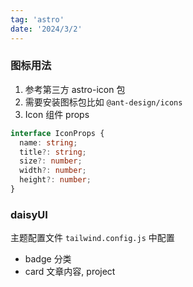 ```yaml
---
tag: 'astro'
date: '2024/3/2'
---
```


### 图标用法

1. 参考第三方 astro-icon 包
2. 需要安装图标包比如 `@ant-design/icons`
3. Icon 组件 props

```ts
interface IconProps {
  name: string;
  title?: string;
  size?: number;
  width?: number;
  height?: number;
}
```

### daisyUI

主题配置文件 `tailwind.config.js` 中配置

- badge 分类
- card 文章内容, project
